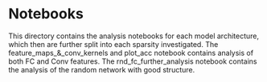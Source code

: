 # Notebooks
This directory contains the analysis notebooks for each model architecture, which then are further split into each sparsity investigated. The feature\_maps\_&\_conv\_kernels and plot_acc notebook contains analysis of both FC and Conv features.
The rnd\_fc\_further\_analysis notebook contains the analysis of the random network with good structure.